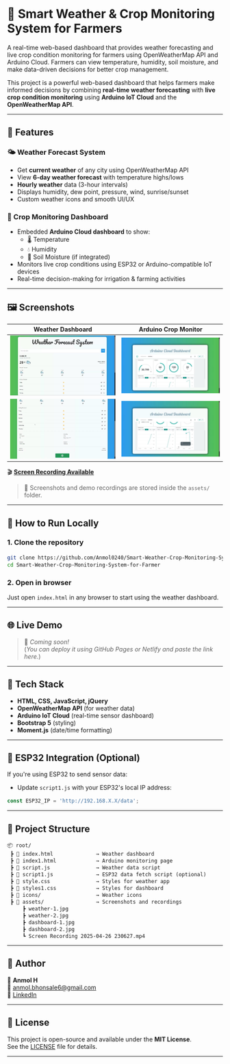

# 🌾 Smart Weather & Crop Monitoring System for Farmers

A real-time web-based dashboard that provides weather forecasting and live crop condition monitoring for farmers using OpenWeatherMap API and Arduino Cloud. Farmers can view temperature, humidity, soil moisture, and make data-driven decisions for better crop management.

This project is a powerful web-based dashboard that helps farmers make informed decisions by combining **real-time weather forecasting** with **live crop condition monitoring** using **Arduino IoT Cloud** and the **OpenWeatherMap API**.

---

## 🔧 Features

### 🌤️ Weather Forecast System
- Get **current weather** of any city using OpenWeatherMap API
- View **6-day weather forecast** with temperature highs/lows
- **Hourly weather** data (3-hour intervals)
- Displays humidity, dew point, pressure, wind, sunrise/sunset
- Custom weather icons and smooth UI/UX

### 🌱 Crop Monitoring Dashboard
- Embedded **Arduino Cloud dashboard** to show:
  - 🌡️ Temperature
  - 💧 Humidity
  - 🌾 Soil Moisture (if integrated)
- Monitors live crop conditions using ESP32 or Arduino-compatible IoT devices
- Real-time decision-making for irrigation & farming activities

---

## 🖼️ Screenshots

| Weather Dashboard | Arduino Crop Monitor |
|-------------------|----------------------|
| ![Weather 1](assets/text.txt/weather%20-1.jpg) | ![Dashboard 1](assets/text.txt/dashboard%20-1.jpg) |
| ![Weather 2](assets/text.txt/weather-2.jpg) | ![Dashboard 2](assets/text.txt/dashboard%20-2.jpg) |

🎬 **[Screen Recording Available](assets/Screen%20Recording%202025-04-26%20230627.mp4)**

> 📸 Screenshots and demo recordings are stored inside the `assets/` folder.

---

## 🚀 How to Run Locally

### 1. Clone the repository
```bash
git clone https://github.com/Anmol0240/Smart-Weather-Crop-Monitoring-System-for-Farmer.git
cd Smart-Weather-Crop-Monitoring-System-for-Farmer
```

### 2. Open in browser
Just open `index.html` in any browser to start using the weather dashboard.

---

## 🌐 Live Demo

> 🔗 *Coming soon!*  
(*You can deploy it using GitHub Pages or Netlify and paste the link here.*)

---

## 🧠 Tech Stack

- **HTML, CSS, JavaScript, jQuery**
- **OpenWeatherMap API** (for weather data)
- **Arduino IoT Cloud** (real-time sensor dashboard)
- **Bootstrap 5** (styling)
- **Moment.js** (date/time formatting)

---

## 📡 ESP32 Integration (Optional)

If you're using ESP32 to send sensor data:
- Update `script1.js` with your ESP32's local IP address:
```js
const ESP32_IP = 'http://192.168.X.X/data';
```

---

## 📁 Project Structure

```
📦 root/
 ┣ 📄 index.html              → Weather dashboard
 ┣ 📄 index1.html             → Arduino monitoring page
 ┣ 📄 script.js               → Weather data script
 ┣ 📄 script1.js              → ESP32 data fetch script (optional)
 ┣ 📄 style.css               → Styles for weather app
 ┣ 📄 styles1.css             → Styles for dashboard
 ┣ 📁 icons/                  → Weather icons
 ┣ 📁 assets/                 → Screenshots and recordings
     ┣ weather-1.jpg
     ┣ weather-2.jpg
     ┣ dashboard-1.jpg
     ┣ dashboard-2.jpg
     ┗ Screen Recording 2025-04-26 230627.mp4
```

---

## 🙌 Author

👤 **Anmol H**  
📧 anmol.bhonsale6@gmail.com  
🔗 [LinkedIn](https://www.linkedin.com/in/anmol-h-5148332a1)

---

## 📄 License

This project is open-source and available under the **MIT License**.  
See the [LICENSE](LICENSE) file for details.

---
